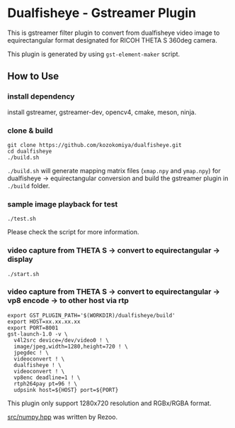 # Dualfisheye - Gstreamer Plugin

This is gstreamer filter plugin to convert from dualfisheye video image to equirectangular format designated for RICOH THETA S 360deg camera.  

This plugin is generated by using `gst-element-maker` script.

## How to Use

### install dependency

install gstreamer, gstreamer-dev, opencv4, cmake, meson, ninja.

### clone & build

```
git clone https://github.com/kozokomiya/dualfisheye.git
cd dualfisheye
./build.sh
```

`./build.sh` will generate mapping matrix files (`xmap.npy` and `ymap.npy`) for dualfisheye -> equirectangular conversion and build the gstreamer plugin in `./build` folder. 

### sample image playback for test

```
./test.sh
```

Please check the script for more information.

### video capture from THETA S -> convert to equirectangular -> display

```
./start.sh
```

### video capture from THETA S -> convert to equirectangular -> vp8 encode -> to other host via rtp

```
export GST_PLUGIN_PATH='$(WORKDIR)/dualfisheye/build'
export HOST=xx.xx.xx.xx
export PORT=8001
gst-launch-1.0 -v \
  v4l2src device=/dev/video0 ! \
  image/jpeg,width=1280,height=720 ! \
  jpegdec ! \
  videoconvert ! \
  dualfisheye ! \
  videoconvert ! \
  vp8enc deadline=1 ! \
  rtph264pay pt=96 ! \
  udpsink host=${HOST} port=${PORT}
```



This plugin only support 1280x720 resolution and RGBx/RGBA format.

[src/numpy.hpp](https://gist.github.com/rezoo/5656056) was written by Rezoo.